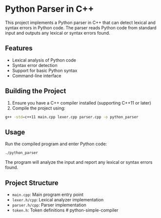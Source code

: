 # Python Parser in C++

This project implements a Python parser in C++ that can detect lexical and syntax errors in Python code. The parser reads Python code from standard input and outputs any lexical or syntax errors found.

## Features
- Lexical analysis of Python code
- Syntax error detection
- Support for basic Python syntax
- Command-line interface

## Building the Project
1. Ensure you have a C++ compiler installed (supporting C++11 or later)
2. Compile the project using:
```bash
g++ -std=c++11 main.cpp lexer.cpp parser.cpp -o python_parser
```

## Usage
Run the compiled program and enter Python code:
```bash
./python_parser
```
The program will analyze the input and report any lexical or syntax errors found.

## Project Structure
- `main.cpp`: Main program entry point
- `lexer.h/cpp`: Lexical analyzer implementation
- `parser.h/cpp`: Parser implementation
- `token.h`: Token definitions #   p y t h o n - s i m p l e - c o m p i l e r 
 
 
